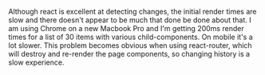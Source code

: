 Although react is excellent at detecting changes, the initial render times are
slow and there doesn't appear to be much that done be done about that. I am using
Chrome on a new Macbook Pro and I'm getting 200ms render times for a list of 30 items
with various child-components. On mobile it's a lot slower.
This problem becomes obvious when using react-router, which will destroy and re-render
the page components, so changing history is a slow experience.

